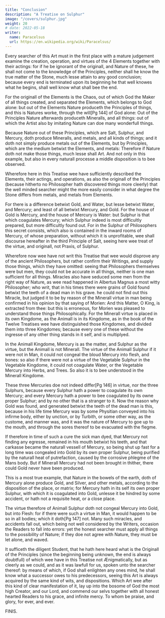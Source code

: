 ```yaml
---
title: "Conclusion"
description: "A Treatise on Sulphur"
image: "/covers/sulphur.jpg"
weight: 20
# date: 2022-05-18
writer:
  name: Paracelsus
  url: https://en.wikipedia.org/wiki/Paracelsus/
---
```



Every searcher of this Art must in the first place with a mature judgement examine the creation, operation, and virtues of the 4 Elements together with their actings: for if he  be ignorant of the originall, and Nature of these, he  shall not come to the knowledge of the Principles, neither shall he  know the true matter of the Stone, much lesse attain to any good conclusion; because every end is terminated upon its beginning he that well knowes what he  begins, shall well know what shall bee the end. 

For the originall of the Elements is the Chaos, out of which God the Maker of all things created, and separated the Elements, which belongs to God alone: but out of the Elements Nature produceth the Principles of things, and this is Natures worke, through the will[Pg 144] of God alone: Out of the Principles Nature afterwards produceth Mineralls, and all things: out of which the Artist also by imitating Nature can doe many wonderfull things. 

Because Nature out of these Principles, which are Salt, Sulphur, and Mercury, doth produce Mineralls, and metals, and all kinds of things; and it doth not simply produce metals out of the Elements, but by Principles, which are the medium betwixt the Elements, and metals: Therefore if Nature doth not make those things, much lesse shall Art. And not only in this example, but also in every naturall processe a middle disposition is to bee observed.

Wherefore here in this Treatise wee have sufficiently described the Elements, their actings, and operations, as also the originall of the Principles (because hitherto no Philosopher hath discovered things more cleerly) that the well minded searcher might the more easily consider in what degree the Stone differs from metals, and metals from Elements. 

For there is a difference betwixt Gold, and Water, but lesse betwixt Water, and Mercury; and least of all betwixt Mercury, and Gold. For the house of Gold is Mercury, and the house of Mercury is Water: but Sulphur is that which coagulates Mercury; which Sulphur indeed is most difficultly prepared, but more difficultly found out. For in the Sulphur of Philosophers this secret consists, which also is contained in the inward rooms of Mercury, of whose preparation, without which it is unprofitable, wee shall discourse hereafter in the third Principle of Salt, seeing here wee treat of the virtue, and originall, not Praxis, of Sulphur.


Wherefore now wee have not writ this Treatise that wee would disprove any of the ancient Philosophers, but rather confirm their Writings, and supply those things, which they have omitted: seeing that Philosophers themselves were but men, they could not be accurate in all things, neither is one man sufficient for all things. Miracles also have seduced some men from the right way of Nature, as wee read happened in Albertus Magnus a most witty Philosopher; who writ, that in his times there were grains of Gold found betwixt the teeth of a dead man in his grave. he  could not find out this Miracle, but judged it to be by reason of the Minerall virtue in man being confirmed in his opinion by that saying of Morien: And this Matter, O King, is extracted from thee: but this is erroneous, for Morien was pleased to understand those things Philosophically. For the Minerall virtue is placed in its own Kingdome, as the Animall is in its Kingdome, as in the book of the Twelve Treatises wee have distinguished those Kingdomes, and divided them into three Kingdomes; because every one of these without the ingresse of any other thing stands in it self, and is multiplyed. 

In the Animall Kingdome, Mercury is as the matter, and Sulphur as the virtue, but the Animall is not Minerall. The virtue of the Animall Sulphur if it were not in Man, it could not congeal the bloud Mercury into flesh, and bones: so also if there were not a virtue of the Vegetable Sulphur in the Vegetable Kingdome, it could not coagulate Water, or the Vegetable Mercury into Herbs, and Trees. So also it is to bee understood in the Minerall Kingdome. 

These three Mercuries doe not indeed differ[Pg 146] in virtue, nor the three Sulphurs, because every Sulphur hath a power to coagulate its own Mercury; and every Mercury hath a power to bee coagulated by its owne proper Sulphur; and by no other that is a stranger to it. Now the reason why Gold was found, and generated betwixt the teeth of the dead man is this, because in his life time Mercury was by some Physitian conveyed into his infirme body, either by unction, or by Turbith, or some other way, as the custome, and manner was, and it was the nature of Mercury to goe up to the mouth, and through the sores thereof to be evacuated with the flegme.

If therefore in time of such a cure the sick man dyed, that Mercury not finding any egresse, remained in his mouth betwixt his teeth, and that carkasse became the naturall vessell of Mercury, so being shut up fast for a long time was congealed into Gold by its own proper Sulphur, being purified by the naturall heat of putrefaction, caused by the corrosive phlegme of the Mans body. But if Minerall Mercury had not been brought in thither, there could Gold never have been produced. 

This is a most true example, that Nature in the bowels of the earth, doth of Mercury alone produce Gold, and Silver, and other metals, according to the disposition of the place, or matrix; for Mercury hath in its self its own proper Sulphur, with which it is coagulated into Gold, unlesse it be hindred by some accident, or hath not a requisite heat, or a close place. 

The virtue therefore of Animall Sulphur doth not congeal Mercury into Gold, but into Flesh: for if there were such a virtue in Man, it would happen to be so in all bodies; which it doth[Pg 147] not. Many such miracles, and accidents fall out, which being not well considered by the Writers, occasion the Readers to fall into errors: yet the honest searcher must apply all things to the possibility of Nature; if they doe not agree with Nature, they must be let alone, and waved.

It sufficeth the diligent Student, that he hath here heard what is the Originall of the Principles (since the beginning being unknown, the end is always doubtfull) of which wee have in this Treatise not Ænigmatically, but as cleerly as we could, and as it was lawfull for us, spoken unto the searcher thereof: by means of which, if God shall enlighten any ones mind, he  shall know what a successor owes to his predecessors, seeing this Art is always acquired by the same kind of wits, and dispositions. Which Art wee after this kind of clear manifestation of it, lay up into the bosome of God the most high Creator, and our Lord, and commend our selvs together with all honest hearted Readers to his grace, and infinite mercy. To whom be praise, and glory, for ever, and ever.

FINIS.
